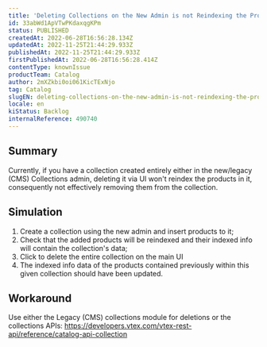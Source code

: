 ```yaml
---
title: 'Deleting Collections on the New Admin is not Reindexing the Products'
id: 33abWd1ApVTwPKdaxqgKPm
status: PUBLISHED
createdAt: 2022-06-28T16:56:28.134Z
updatedAt: 2022-11-25T21:44:29.933Z
publishedAt: 2022-11-25T21:44:29.933Z
firstPublishedAt: 2022-06-28T16:56:28.414Z
contentType: knownIssue
productTeam: Catalog
author: 2mXZkbi0oi061KicTExNjo
tag: Catalog
slugEN: deleting-collections-on-the-new-admin-is-not-reindexing-the-products
locale: en
kiStatus: Backlog
internalReference: 490740
---
```


## Summary


Currently, if you have a collection created entirely either in the new/legacy (CMS) Collections admin, deleting it via UI won't reindex the products in it, consequently not effectively removing them from the collection.



## Simulation


1) Create a collection using the new admin and insert products to it;
2) Check that the added products will be reindexed and their indexed info will contain the collection's data;
3) Click to delete the entire collection on the main UI
4) The indexed info data of the products contained previously within this given collection should have been updated.



## Workaround


Use either the Legacy (CMS) collections module for deletions or the collections APIs: https://developers.vtex.com/vtex-rest-api/reference/catalog-api-collection

